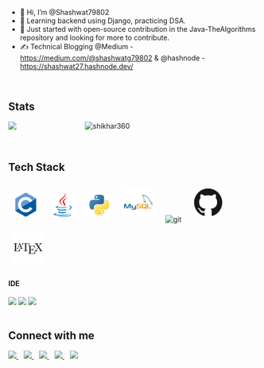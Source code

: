 - 👋 Hi, I’m @Shashwat79802
- 🌱 Learning backend using Django, practicing DSA.
- 💞️ Just started with open-source contribution in the Java-TheAlgorithms repository and looking for more to contribute.
- ✍️ Technical Blogging @Medium - https://medium.com/@shashwatg79802 & @hashnode - https://shashwat27.hashnode.dev/
<!---
Shashwat79802/Shashwat79802 is a ✨ special ✨ repository because its `README.md` (this file) appears on your GitHub profile.
You can click the Preview link to take a look at your changes.
--->
<br>

## Stats
<p align="left" ><img src="https://github-readme-stats.vercel.app/api?username=Shashwat79802&count_private=true&show_icons=true&&theme=chartreuse-dark&include_all_commits=true" width="350">
<img align="right" src="https://github-readme-streak-stats.herokuapp.com/?user=Shashwat79802&theme=algolia" alt="shikhar360" width="350" /></p>

<br>

## Tech Stack 

<div align="left">  
<img style="margin: 10px" src="https://raw.githubusercontent.com/devicons/devicon/master/icons/c/c-original.svg" alt="C" height="50" />
<img style="margin: 10px" src="https://raw.githubusercontent.com/devicons/devicon/master/icons/java/java-original.svg" alt="java" height="50" /> 
<img style="margin: 10px" src="https://raw.githubusercontent.com/devicons/devicon/master/icons/python/python-original.svg" alt="JavaScript" height="50" />  
<img style = "margin : 10px" src = "https://raw.githubusercontent.com/devicons/devicon/master/icons/mysql/mysql-original-wordmark.svg" alt = "mysql" height="60" />
<img style = "margin : 10px" src = "https://www.vectorlogo.zone/logos/git-scm/git-scm-icon.svg" alt = "git" height="50" />
<img style = "margin : 10px" src = "https://github.com/devicons/devicon/blob/master/icons/github/github-original.svg" alt = "github" height="60" />
<img style = "margin : 10px" src = "https://github.com/devicons/devicon/blob/master/icons/latex/latex-original.svg" alt = "css3" height="60" />

 
</div>

<h4> IDE </h4>
<span>
<img src = "https://img.shields.io/badge/-PyCharm-brightgreen?style=for-the-badge&logo=PyCharm">
<img src = "https://img.shields.io/badge/-IntelliJ%20Idea-grey?style=for-the-badge&logo=intellij%20idea">
<img src="https://img.shields.io/badge/Visual_Studio_Code-0078D4?style=for-the-badge&logo=visual%20studio%20code&logoColor=white">
</span

<br><br>



## Connect with me
  <a href="https://twitter.com/Shashwat_g27">
    <img width="30px" src="https://www.vectorlogo.zone/logos/twitter/twitter-official.svg" />
  </a>&ensp;
  <a href="https://www.linkedin.com/in/shashwat-gupta-029b31241/">
    <img width="30px" src="https://www.vectorlogo.zone/logos/linkedin/linkedin-icon.svg" />
  </a>&ensp;
  <a href="https://www.instagram.com/shashwat_g27/">
    <img width="30px" src="https://www.vectorlogo.zone/logos/instagram/instagram-icon.svg" />
  </a>&ensp;
    <a href="https://medium.com/@shashwatg79802">
  <img width="30px" src="https://www.vectorlogo.zone/logos/medium/medium-tile.svg" />
  </a>&ensp;
  <a href="https://shashwat27.hashnode.dev/">
  <img width="30px" src="https://cdn.hashnode.com/res/hashnode/image/upload/v1611902473383/CDyAuTy75.png?auto=compress" />
  </a>
  
